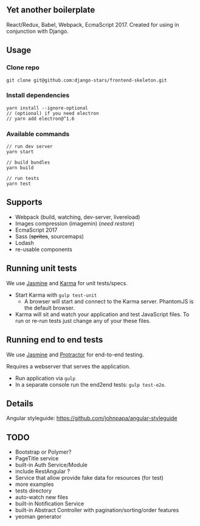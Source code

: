 
## Yet another boilerplate
React/Redux, Babel, Webpack, EcmaScript 2017.
Created for using in conjunction with Django.

## Usage

### Clone repo

```
git clone git@github.com:django-stars/frontend-skeleton.git
```

### Install dependencies

```
yarn install --ignore-optional
// (optional) if you need electron
// yarn add electron@^1.6
```

### Available commands
```
// run dev server
yarn start

// build bundles
yarn build

// run tests
yarn test
```

## Supports

* Webpack (build, watching, dev-server, livereload)
* Images compression (imagemin) (*need restore*)
* EcmaScript 2017
* Sass (~~sprites~~, sourcemaps)
* Lodash
* re-usable components

## Running unit tests

We use [Jasmine](http://jasmine.github.io/) and [Karma](http://karma-runner.github.io/) for unit tests/specs.

- Start Karma with `gulp test-unit`
  - A browser will start and connect to the Karma server. PhantomJS is the default browser.
- Karma will sit and watch your application and test JavaScript files. To run or re-run tests just
  change any of your these files.

## Running end to end tests

We use [Jasmine](http://jasmine.github.io/) and [Protractor](https://angular.github.io/protractor/) for end-to-end testing.

Requires a webserver that serves the application.

- Run application via `gulp`
- In a separate console run the end2end tests: `gulp test-e2e`.

## Details

Angular styleguide: https://github.com/johnpapa/angular-styleguide

## TODO

* Bootstrap or Polymer?
* PageTitle service
* built-in Auth Service/Module
* include RestAngular ?
* Service that allow provide fake data for resources (for test)
* more examples
* tests directory
* auto-watch new files
* built-in Notification Service
* built-in Abstract Controller with pagination/sorting/order features
* yeoman generator
